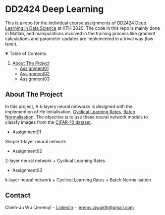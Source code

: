 # DD2424 Deep Learning
This is a repo for the individual course assignments of [DD2424 Deep Learning in Data Science](https://www.kth.se/student/kurser/kurs/DD2424?l=en) at KTH 2020. The code in this repo is mainly done in Matlab, and manipulations involved in the training process like gradient calculations and parameter updates are implemented in a trival way (low level).

<!-- TABLE OF CONTENTS -->
<details open="open">
  <summary>Table of Contents</summary>
  <ol>
    <li>
      <a href="#about-the-project">About The Project</a>
      <ul>
        <li><a href="#Assignment01">Assignment01</a></li>
      </ul>
      <ul>
        <li><a href="#Assignment02">Assignment02</a></li>
      </ul>
      <ul>
        <li><a href="#Assignment03">Assignment03</a></li>
      </ul>
    </li>

  </ol>
</details>



<!-- ABOUT THE PROJECT -->
## About The Project
In this project, A k-layers neural networks is designed with the implemention of He Initialisation, [Cyclical Learning Rates](https://arxiv.org/pdf/1506.01186.pdf), [Batch Normalisation](https://arxiv.org/pdf/1502.03167.pdf). The objective is to use these neural network models to classfy images from the [CIFAR-10 dataset](https://www.cs.toronto.edu/~kriz/cifar.html).

* Assignment01

Simple 1-layer neural network

* Assignment02

2-layer neural network + Cyclical Learning Rates

* Assignment03

k-layer neural network + Cyclical Learning Rates + Batch Normalisation

<!-- CONTACT -->
## Contact

Chieh-Ju Wu (Jeremy) - [Linkedin](www.linkedin.com/in/chiehju-wu) - jeremy.cjwukth@gmail.com
